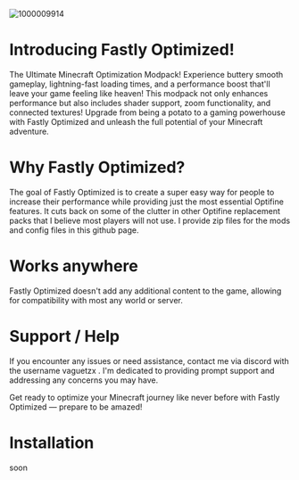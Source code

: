 ![1000009914](https://github.com/user-attachments/assets/58a7b3af-43a6-442b-8abb-aac51708a2d4)

# Introducing Fastly Optimized!
The Ultimate Minecraft Optimization Modpack! Experience buttery smooth gameplay, lightning-fast loading times, and a performance boost that'll leave your game feeling like heaven! This modpack not only enhances performance but also includes shader support, zoom functionality, and connected textures! Upgrade from being a potato to a gaming powerhouse with Fastly Optimized and unleash the full potential of your Minecraft adventure.

# Why Fastly Optimized?
The goal of Fastly Optimized is to create a super easy way for people to increase their performance while providing just the most essential Optifine features. It cuts back on some of the clutter in other Optifine replacement packs that I believe most players will not use. I provide zip files for the mods and config files in this github page.

# Works anywhere
Fastly Optimized doesn't add any additional content to the game, allowing for compatibility with most any world or server.

# Support / Help
If you encounter any issues or need assistance, contact me via discord with the username vaguetzx . I'm dedicated to providing prompt support and addressing any concerns you may have.

Get ready to optimize your Minecraft journey like never before with Fastly Optimized — prepare to be amazed!

# Installation
soon
